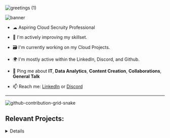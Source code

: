 ![greetings (1)](https://user-images.githubusercontent.com/109401839/212478916-224c7588-ae9d-41bf-ad0f-228ab2e0d110.gif)

![banner](https://user-images.githubusercontent.com/109401839/236074689-109d1104-6503-4ca9-9c28-15d9df81b1f2.png)

- ☁ Aspiring Cloud Secruity Professional

- 🧠 I'm actively improving my skillset.

- 🗃 I'm currently working on my Cloud Projects.

- 🌍 I'm mostly active within the LinkedIn, Discord, and Github.

- 💬 Ping me about **IT**, **Data Analytics**, **Content Creation**, **Collaborations**, **General Talk**

- 📫 Reach me: [LinkedIn](https://www.linkedin.com/in/fnabeel/) or [Discord](https://discord.com/invite/Yr3nveCWAE)

---

![github-contribution-grid-snake](https://user-images.githubusercontent.com/109401839/212478926-900d4c1f-7cc6-4334-a601-523e4f7c5a62.svg)

<h2> Relevant Projects:</h2>

<details close>

<div>

</summary>

<h2> 🔐Cybersecurity Projects:</h2>

### [Summary of Cloud SOC Project](https://github.com/fnabeel/Cloud-SOC-Project-Directory)

- [Cloud SOC Pre-requisites](https://github.com/fnabeel/Cloud-SOC-PreReq)
- [Logging and Monitoring](https://github.com/fnabeel/Logging-and-Monitoring)
- [Microsoft Sentinel SIEM](https://github.com/fnabeel/Microsoft-Sentinel-SIEM-)
- [Secure Cloud Configuration](https://github.com/fnabeel/Secure-Cloud-Configuration)

---

<h2> 💻Data Projects:</h2>

<details close>

<div>

</summary>
  
  - [SOC Environment Analysis](https://github.com/fnabeel/SOC-Environment-Cost-Analysis)
  - [Creating & Processing Data Pipeline](https://github.com/fnabeel/Building-Pipelines)
  - [Data Science Collection](https://github.com/fnabeel/Data-Science-Collection)
  - [SpaceX Falcon-9](https://github.com/fnabeel/Space-X-Falcon-9)
  
---

<h2>👨‍💻 IT Help Desk Projects:</h2>

<details close>

<div>

</summary>

- <b>osTicket (Help Desk Ticketing Systems)</b>
  - [osTicket: Prerequisites and Installation](https://github.com/fnabeel/osticket_prereqs)
  - [osTicket: Post-Installation Configuration](https://github.com/fnabeel/osTicket---Post-Install-Configuration)
  - [osTicket: Ticket Lifecycle Examples](https://github.com/fnabeel/osTicket---Ticket-Lifecycle-Intake-Through-Resolution)

- <b>Microsoft Azure</b>
  - [Configuring On-premises Active Directory within Azure VMs](https://github.com/fnabeel/configure-ad)
  - [Network Security Groups (NSGs) and Inspecting Network Protocols](https://github.com/fnabeel/-azure-network-protocols)
  - [Network File Shares and Permissions](https://github.com/fnabeel/Network-File-Shares-and-Permissions)
  - [Building Intuition for DNS](https://github.com/fnabeel/Building-Intuition-for-DNS)
